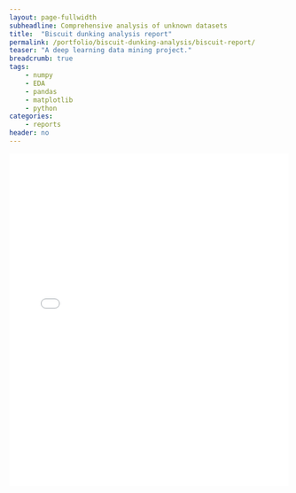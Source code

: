 ```yaml
---
layout: page-fullwidth
subheadline: Comprehensive analysis of unknown datasets
title:  "Biscuit dunking analysis report"
permalink: /portfolio/biscuit-dunking-analysis/biscuit-report/
teaser: "A deep learning data mining project."
breadcrumb: true
tags:
    - numpy
    - EDA
    - pandas
    - matplotlib
    - python
categories:
    - reports
header: no
---
```


<embed src="{{ '/assets/biscuit_report.pdf' | relative_url }}" width="100%" height="600px" type="application/pdf">